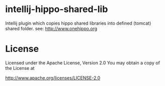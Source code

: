 intellij-hippo-shared-lib
=========================

Intellij plugin which copies hippo shared libraries into defined (tomcat) shared folder.
see: <a href="http://www.onehippo.org">http://www.onehippo.org</a>

License
=========================

   Licensed under the Apache License, Version 2.0
   You may obtain a copy of the License at

<a href="http://www.apache.org/licenses/LICENSE-2.0">http://www.apache.org/licenses/LICENSE-2.0</a>

